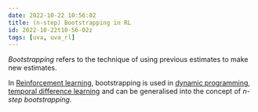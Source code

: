 ```yaml
---
date: 2022-10-22 10:56:02
title: (n-step) Bootstrapping in RL
id: 2022-10-22t10-56-02z
tags: [uva, uva_rl]
---
```


_Bootstrapping_ refers to the technique of using previous estimates to make new
estimates.

In [Reinforcement learning](./2022-10-20t15-15-55z.md), bootstrapping is used in
[dynamic programming](./2022-10-21t17-13-39z.md),
[temporal difference learning](./2022-10-22t10-55-03z.md) and can be generalised
into the concept of _n-step bootstrapping_.
